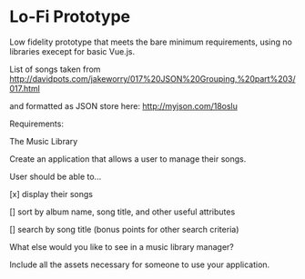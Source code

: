 # Lo-Fi Prototype

Low fidelity prototype that meets the bare minimum requirements, using no 
libraries execept for basic Vue.js.

List of songs taken from 
http://davidpots.com/jakeworry/017%20JSON%20Grouping,%20part%203/017.html

and formatted as JSON store here:
http://myjson.com/18oslu

Requirements:

The Music Library

Create an application that allows a user to manage their songs. 

User should be able to...

[x] display their songs

[] sort by album name, song title, and other useful attributes

[] search by song title (bonus points for other search criteria)


What else would you like to see in a music library manager?

Include all the assets necessary for someone to use your application.